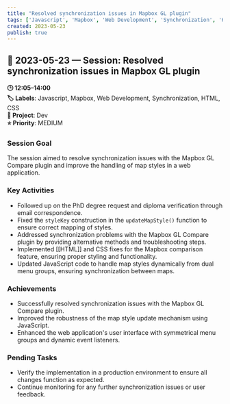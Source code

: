 ```yaml
---
title: "Resolved synchronization issues in Mapbox GL plugin"
tags: ['Javascript', 'Mapbox', 'Web Development', 'Synchronization', 'HTML', 'CSS']
created: 2023-05-23
publish: true
---
```


## 📅 2023-05-23 — Session: Resolved synchronization issues in Mapbox GL plugin

**🕒 12:05–14:00**  
**🏷️ Labels**: Javascript, Mapbox, Web Development, Synchronization, HTML, CSS  
**📂 Project**: Dev  
**⭐ Priority**: MEDIUM  


### Session Goal
The session aimed to resolve synchronization issues with the Mapbox GL Compare plugin and improve the handling of map styles in a web application.

### Key Activities
- Followed up on the PhD degree request and diploma verification through email correspondence.
- Fixed the `styleKey` construction in the `updateMapStyle()` function to ensure correct mapping of styles.
- Addressed synchronization problems with the Mapbox GL Compare plugin by providing alternative methods and troubleshooting steps.
- Implemented [[HTML]] and CSS fixes for the Mapbox comparison feature, ensuring proper styling and functionality.
- Updated JavaScript code to handle map styles dynamically from dual menu groups, ensuring synchronization between maps.

### Achievements
- Successfully resolved synchronization issues with the Mapbox GL Compare plugin.
- Improved the robustness of the map style update mechanism using JavaScript.
- Enhanced the web application's user interface with symmetrical menu groups and dynamic event listeners.

### Pending Tasks
- Verify the implementation in a production environment to ensure all changes function as expected.
- Continue monitoring for any further synchronization issues or user feedback.
